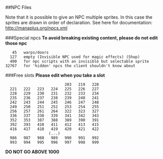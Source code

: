 ##NPC Files

Note that it is possible to give an NPC multiple sprites. In this case the
sprites are drawn in order of declaration.
See here for documentation: http://manaplus.org/npcs.xml


###Special npcs
**To avoid breaking existing content, please do not edit those npc**
```
   45   warps/doors
  127   empty (Invisible NPC used for magic effects) (Shop)
  400   for npc scripts with an invisible but selectable sprite
32767   for 'hidden' npcs the client shouldn't know about
```

###Free slots
**Please edit when you take a slot**
```
                          203   219   220
  221   222   223   224   225   226   227
  228   229   230   231   232   233   234
  235   236   237   238   239   240   241
  242   243   244   245   246   247   248
  249   250   251   252   253   254   255
  256   257   261   264   322   323   327
  336   337   338   339   341   342   343
  352   353   387   388   389   390   391
  392   393   410   411   412   413   415
  416   417   418   419   420   421   422
                   (...)
  986   987   988   989   990   991   992
  993   994   995   996   997   998   999
```
  **DO NOT GO ABOVE 1000**
